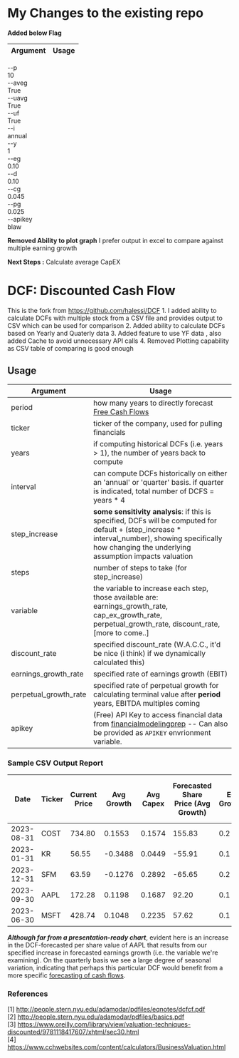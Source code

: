 # My Changes to the existing repo

  **Added below Flag**

 Argument              | Usage          
----------------------- | ------------------
--p\
10\
--aveg\
True\
--uavg\
True\
--uf\
True\
--i\
annual\
--y\
1\
--eg\
0.10\
--d\
0.10\
--cg\
0.045\
--pg\
0.025\
--apikey\
blaw


  **Removed Ability to plot graph**
     I prefer output in excel to compare against multiple earning growth


**Next Steps :**
  Calculate average CapEX
  
  
    



# DCF: Discounted Cash Flow

  This is the fork from https://github.com/halessi/DCF
    1. I added ability to calculate DCFs with multiple stock from a CSV file and provides output to CSV
      which can be used for comparison
    2. Added ability to calculate DCFs based on Yearly and Quaterly data
    3. Added feature to use YF data , also added Cache to avoid unnecessary API calls
    4. Removed Plotting capability as CSV table of comparing is good enough



## Usage
  Argument              | Usage          
----------------------- | ------------------
period                  | how many years to directly forecast [Free Cash Flows](https://financeformulas.net/Free-Cash-Flow-to-Firm.html)
ticker                  | ticker of the company, used for pulling financials
years                   | if computing historical DCFs (i.e. years > 1), the number of years back to compute
interval                | can compute DCFs historically on either an 'annual' or 'quarter' basis. if quarter is indicated, total number of DCFS = years * 4
step_increase           | __some sensitivity analysis__: if this is specified, DCFs will be computed for default + (step_increase * interval_number), showing specifically how changing the underlying assumption impacts valuation
steps                   | number of steps to take (for step_increase)
variable                | the variable to increase each step, those available are: earnings_growth_rate, cap_ex_growth_rate, perpetual_growth_rate, discount_rate, [more to come..]
discount_rate           | specified discount_rate (W.A.C.C., it'd be nice (i think) if we dynamically calculated this)
earnings_growth_rate    | specified rate of earnings growth (EBIT)
perpetual_growth_rate   | specified rate of perpetual growth for calculating terminal value after __period__ years, EBITDA multiples coming
apikey                  | (Free) API Key to access financial data from [financialmodelingprep](https://financialmodelingprep.com/) -- Can also be provided as `APIKEY` envrionment variable.

### Sample CSV Output Report
| Date       | Ticker | Current Price | Avg Growth | Avg Capex | Forecasted Share Price (Avg Growth) | EG Growth | Forecasted Share Price (EG Growth) | Forecasted Share Price (Quarterly Growth) |
|------------|--------|---------------|------------|-----------|-------------------------------------|-----------|------------------------------------|-------------------------------------------|
| 2023-08-31 | COST   | 734.80        | 0.1553     | 0.1574    | 155.83                              | 0.2       | 216.13                             |                                           |
| 2023-01-31 | KR     | 56.55         | -0.3488    | 0.0449    | -55.91                              | 0.1       | 56.15                              |                                           |
| 2023-12-31 | SFM    | 63.59         | -0.1276    | 0.2892    | -65.65                              | 0.2       | 106.85                             |                                           |
| 2023-09-30 | AAPL   | 172.28        | 0.1198     | 0.1687    | 92.20                               | 0.1       | 87.28                              |                                           |
| 2023-06-30 | MSFT   | 428.74        | 0.1048     | 0.2235    | 57.62                               | 0.1       | 118.59                             |                                           |




***Although far from a presentation-ready chart***, evident here is an increase in the DCF-forecasted per share value of AAPL that results from our specified increase in forecasted earnings growth (i.e. the variable we're examining). On the quarterly basis we see a large degree of seasonal variation, indicating that perhaps this particular DCF would benefit from a more specific [forecasting of cash flows](https://www.ersj.eu/repec/ers/papers/11_2_p2.pdf). 

### References

[1] http://people.stern.nyu.edu/adamodar/pdfiles/eqnotes/dcfcf.pdf                                                      
[2] http://people.stern.nyu.edu/adamodar/pdfiles/basics.pdf                                                     
[3] https://www.oreilly.com/library/view/valuation-techniques-discounted/9781118417607/xhtml/sec30.html                     
[4] https://www.cchwebsites.com/content/calculators/BusinessValuation.html
